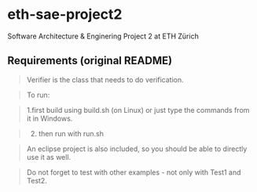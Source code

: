 # eth-sae-project2
Software Architecture &amp; Enginering Project 2 at ETH Zürich

## Requirements (original README)
> Verifier is the class that needs to do verification.

> To run:

> 1.first build using build.sh (on Linux) or just type the commands from it in Windows.

> 2. then run with run.sh

> An eclipse project is also included, so you should be able to directly use it as well.


> Do not forget to test with other examples - not only with Test1 and Test2.
